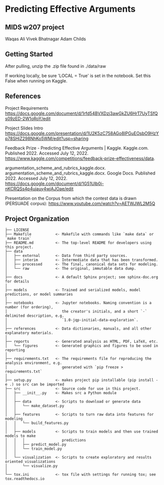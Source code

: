 Predicting Effective Arguments
==============================

MIDS w207 project
------------
Waqas Ali
Vivek Bhatnagar
Adam Childs

Getting Started
------------
After pulling, unzip the .zip file found in ./data/raw

If working locally, be sure 'LOCAL = True' is set in the notebook.  Set this False when running on Kaggle.

References
------------

Project Requirements
https://docs.google.com/document/d/1rfd54BVXDzj3awGkZU6HrT7UyTSfQs09zED-2W1oRoY/edit

Project Slides Intro
https://docs.google.com/presentation/d/1U2K5zC758AGo8IPGuEOsbO9HzYp78SHiZ298NhKo5WM/edit?usp=sharing

Feedback Prize - Predicting Effective Arguments | Kaggle. Kaggle.com. Published 2022. Accessed July 12, 2022. https://www.kaggle.com/competitions/feedback-prize-effectiveness/data‌.

argumentation_scheme_and_rubrics_kaggle.docx. argumentation_scheme_and_rubrics_kaggle.docx. Google Docs. Published 2022. Accessed July 12, 2022. https://docs.google.com/document/d/1G51Ulb0i-nKCRQSs4p4ujauy4wjAJOae/edit

Presentation on the Corpus from which the contest data is drawn (PERSUADE corpus):
https://www.youtube.com/watch?v=AETWJWL2M5Q


Project Organization
------------

    ├── LICENSE
    ├── Makefile           <- Makefile with commands like `make data` or `make train`
    ├── README.md          <- The top-level README for developers using this project.
    ├── data
    │   ├── external       <- Data from third party sources.
    │   ├── interim        <- Intermediate data that has been transformed.
    │   ├── processed      <- The final, canonical data sets for modeling.
    │   └── raw            <- The original, immutable data dump.
    │
    ├── docs               <- A default Sphinx project; see sphinx-doc.org for details
    │
    ├── models             <- Trained and serialized models, model predictions, or model summaries
    │
    ├── notebooks          <- Jupyter notebooks. Naming convention is a number (for ordering),
    │                         the creator's initials, and a short `-` delimited description, e.g.
    │                         `1.0-jqp-initial-data-exploration`.
    │
    ├── references         <- Data dictionaries, manuals, and all other explanatory materials.
    │
    ├── reports            <- Generated analysis as HTML, PDF, LaTeX, etc.
    │   └── figures        <- Generated graphics and figures to be used in reporting
    │
    ├── requirements.txt   <- The requirements file for reproducing the analysis environment, e.g.
    │                         generated with `pip freeze > requirements.txt`
    │
    ├── setup.py           <- makes project pip installable (pip install -e .) so src can be imported
    ├── src                <- Source code for use in this project.
    │   ├── __init__.py    <- Makes src a Python module
    │   │
    │   ├── data           <- Scripts to download or generate data
    │   │   └── make_dataset.py
    │   │
    │   ├── features       <- Scripts to turn raw data into features for modeling
    │   │   └── build_features.py
    │   │
    │   ├── models         <- Scripts to train models and then use trained models to make
    │   │   │                 predictions
    │   │   ├── predict_model.py
    │   │   └── train_model.py
    │   │
    │   └── visualization  <- Scripts to create exploratory and results oriented visualizations
    │       └── visualize.py
    │
    └── tox.ini            <- tox file with settings for running tox; see tox.readthedocs.io

